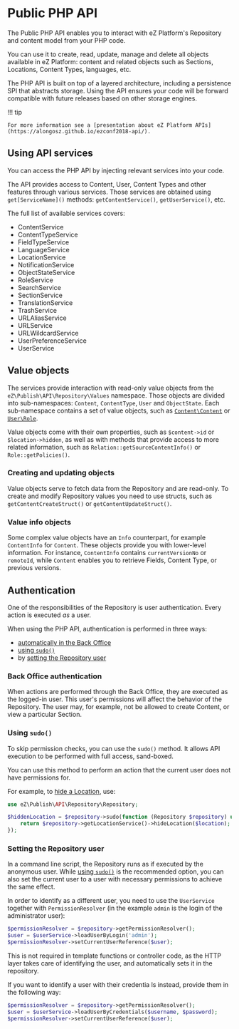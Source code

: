# Public PHP API

The Public PHP API enables you to interact with eZ Platform's Repository and content model from your PHP code.

You can use it to create, read, update, manage and delete all objects available in eZ Platform:
content and related objects such as Sections, Locations, Content Types, languages, etc.

The PHP API is built on top of a layered architecture, including a persistence SPI that abstracts storage.
Using the API ensures your code will be forward compatible with future releases based on other storage engines.

!!! tip

    For more information see a [presentation about eZ Platform APIs](https://alongosz.github.io/ezconf2018-api/).

## Using API services

You can access the PHP API by injecting relevant services into your code.

The API provides access to Content, User, Content Types and other features through various services.
Those services are obtained using `get[ServiceName]()` methods: `getContentService()`, `getUserService()`, etc.

The full list of available services covers:

- ContentService
- ContentTypeService
- FieldTypeService
- LanguageService
- LocationService
- NotificationService
- ObjectStateService
- RoleService
- SearchService
- SectionService
- TranslationService
- TrashService
- URLAliasService
- URLService
- URLWildcardService
- UserPreferenceService
- UserService

## Value objects

The services provide interaction with read-only value objects from the `eZ\Publish\API\Repository\Values` namespace.
Those objects are divided into sub-namespaces: `Content`, `ContentType`, `User` and `ObjectState`.
Each sub-namespace contains a set of value objects,
such as [`Content\Content`](https://github.com/ezsystems/ezpublish-kernel/blob/v7.5.2/eZ/Publish/API/Repository/Values/Content/Content.php)
or [`User\Role`](https://github.com/ezsystems/ezpublish-kernel/blob/v7.5.2/eZ/Publish/API/Repository/Values/User/Role.php).

Value objects come with their own properties, such as `$content->id` or `$location->hidden`,
as well as with methods that provide access to more related information,
such as `Relation::getSourceContentInfo()` or `Role::getPolicies()`.

### Creating and updating objects

Value objects serve to fetch data from the Repository and are read-only.
To create and modify Repository values you need to use structs, such as `getContentCreateStruct()` or `getContentUpdateStruct()`.

### Value info objects

Some complex value objects have an `Info` counterpart, for example `ContentInfo` for `Content`.
These objects provide you with lower-level information.
For instance, `ContentInfo` contains `currentVersionNo` or `remoteId`,
while `Content` enables you to retrieve Fields, Content Type, or previous versions.

## Authentication

One of the responsibilities of the Repository is user authentication. Every action is executed *as* a user.

When using the PHP API, authentication is performed in three ways:
- [automatically in the Back Office](#back-office-authentication)
- [using `sudo()`](#using-sudo)
- by [setting the Repository user](#setting-the-repository-user)

### Back Office authentication

When actions are performed through the Back Office, they are executed as the logged-in user.
This user's permissions will affect the behavior of the Repository.
The user may, for example, not be allowed to create Content, or view a particular Section.

### Using `sudo()`

To skip permission checks, you can use the `sudo()` method.
It allows API execution to be performed with full access, sand-boxed.

You can use this method to perform an action that the current user does not have permissions for.

For example, to [hide a Location](public_php_api_locations.md#hideunhide-location), use:

``` php
use eZ\Publish\API\Repository\Repository;

$hiddenLocation = $repository->sudo(function (Repository $repository) use ($location) {
    return $repository->getLocationService()->hideLocation($location);
});
```

### Setting the Repository user

In a command line script, the Repository runs as if executed by the anonymous user.
While [using `sudo()`](#using-sudo) is the recommended option,
you can also set the current user to a user with necessary permissions to achieve the same effect.

In order to identify as a different user, you need to use the `UserService` together with `PermissionResolver`
(in the example `admin` is the login of the administrator user):

``` php
$permissionResolver = $repository->getPermissionResolver();
$user = $userService->loadUserByLogin('admin');
$permissionResolver->setCurrentUserReference($user);
```

This is not required in template functions or controller code,
as the HTTP layer takes care of identifying the user, and automatically sets it in the repository.

If you want to identify a user with their credentia ls instead, provide them in the following way:

``` php
$permissionResolver = $repository->getPermissionResolver();
$user = $userService->loadUserByCredentials($username, $password);
$permissionResolver->setCurrentUserReference($user);
```
